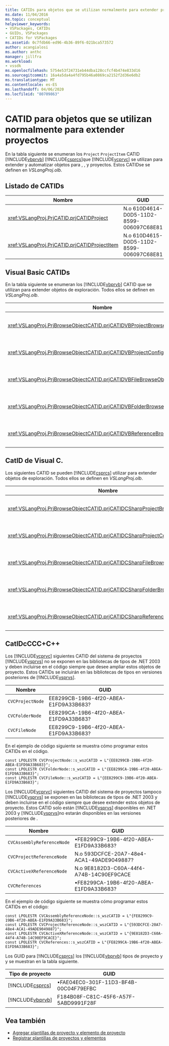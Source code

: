 ```yaml
---
title: CATIDs para objetos que se utilizan normalmente para extender proyectos . Microsoft Docs
ms.date: 11/04/2016
ms.topic: conceptual
helpviewer_keywords:
- VSPackages, CATIDs
- GUIDs, VSPackages
- CATIDs for VSPackages
ms.assetid: 0c7fdb66-ed96-4b36-89f6-021bca573572
author: acangialosi
ms.author: anthc
manager: jillfra
ms.workload:
- vssdk
ms.openlocfilehash: 5754e53f24731eb44dba128ccfcf4b474e833d16
ms.sourcegitcommit: 16a4a5da4a4fd795b46a0869ca2152f2d36e6db2
ms.translationtype: MT
ms.contentlocale: es-ES
ms.lasthandoff: 04/06/2020
ms.locfileid: "80709863"
---
```

# <a name="catids-for-objects-that-are-typically-used-to-extend-projects"></a>CATID para objetos que se utilizan normalmente para extender proyectos
En la tabla siguiente se enumeran los `Project` `ProjectItem` CATID [!INCLUDE[vbprvb](../../code-quality/includes/vbprvb_md.md)] [!INCLUDE[csprcs](../../data-tools/includes/csprcs_md.md)]que [!INCLUDE[vcprvc](../../code-quality/includes/vcprvc_md.md)] se utilizan para extender y automatizar objetos para , , y proyectos. Estos CATIDse se definen en *VSLangProj.olb*.

## <a name="listing-of-catids"></a>Listado de CATIDs

|Nombre|GUID|
|----------|----------|
|<xref:VSLangProj.PrjCATID.prjCATIDProject>|N.o 610D4614-D0D5-11D2-8599-006097C68E81|
|<xref:VSLangProj.PrjCATID.prjCATIDProjectItem>|N.o 610D4615-D0D5-11D2-8599-006097C68E81|

## <a name="visual-basic-catids"></a>Visual Basic CATIDs
 En la tabla siguiente se enumeran los [!INCLUDE[vbprvb](../../code-quality/includes/vbprvb_md.md)] CATID que se utilizan para extender objetos de exploración. Todos ellos se definen en *VSLangProj.olb*.

|Nombre|GUID|
|----------|----------|
|<xref:VSLangProj.PrjBrowseObjectCATID.prjCATIDVBProjectBrowseObject>|• E0FDC879-C32A-4751-A3D3-0B3824BD575F?|
|<xref:VSLangProj.PrjBrowseObjectCATID.prjCATIDVBProjectConfigBrowseObject>|N.o 67F8DD11-14EB-489b-87F0-F01C52AF3870|
|<xref:VSLangProj.PrjBrowseObjectCATID.prjCATIDVBFileBrowseObject>|•EA5BD05D-3C72-40A5-95A0-28A2773311CA|
|<xref:VSLangProj.PrjBrowseObjectCATID.prjCATIDVBFolderBrowseObject>|N.o 932DC619-2EAA-4192-B7E6-3D15AD31DF49|
|<xref:VSLangProj.PrjBrowseObjectCATID.prjCATIDVBReferenceBrowseObject>|N.o 2289B812-8191-4e81-B7B3-174045AB0CB5|

## <a name="visual-c-catids"></a>CatID de Visual C.
 Los siguientes CATID se pueden [!INCLUDE[csprcs](../../data-tools/includes/csprcs_md.md)] utilizar para extender objetos de exploración. Todos ellos se definen en *VSLangProj.olb*.

|Nombre|GUID|
|----------|----------|
|<xref:VSLangProj.PrjBrowseObjectCATID.prjCATIDCSharpProjectBrowseObject>|N.o 4EF9F003-DE95-4d60-96B0-212979F2A857|
|<xref:VSLangProj.PrjBrowseObjectCATID.prjCATIDCSharpProjectConfigBrowseObject>|A12CE10A-227F-4963-ADB6-3A43388513CA|
|<xref:VSLangProj.PrjBrowseObjectCATID.prjCATIDCSharpFileBrowseObject>|N.o 8D58E6AF-ED4E-48B0-8C7B-C74EF0735451|
|<xref:VSLangProj.PrjBrowseObjectCATID.prjCATIDCSharpFolderBrowseObject>|N.o 914FE278-054A-45DB-BF9E-5F22484CC84C|
|<xref:VSLangProj.PrjBrowseObjectCATID.prjCATIDCSharpReferenceBrowseObject>|N.o 2F0FA3B8-C855-4a4e-95A5-CB45C67D6C27|

## <a name="c-catids"></a>CatIDcCCC+C++
 Los [!INCLUDE[vcprvc](../../code-quality/includes/vcprvc_md.md)] siguientes CATID del sistema de proyectos [!INCLUDE[vsprvs](../../code-quality/includes/vsprvs_md.md)] no se exponen en las bibliotecas de tipos de .NET 2003 y deben incluirse en el código siempre que desee ampliar estos objetos de proyecto. Estos CATIDs se incluirán en las bibliotecas de tipos en versiones posteriores de [!INCLUDE[vsprvs](../../code-quality/includes/vsprvs_md.md)].

|Nombre|GUID|
|----------|----------|
|`CVCProjectNode`|EE8299CB-19B6-4f20-ABEA-E1FD9A33B683?|
|`CVCFolderNode`|EE8299CA-19B6-4f20-ABEA-E1FD9A33B683?|
|`CVCFileNode`|EE8299C9-19B6-4f20-ABEA-E1FD9A33B683?|

 En el ejemplo de código siguiente se muestra cómo programar estos CATIDs en el código.

```
const LPOLESTR CVCProjectNode::s_wszCATID = L"{EE8299CB-19B6-4f20-ABEA-E1FD9A33B683}";
const LPOLESTR CVCFolderNode::s_wszCATID = L"{EE8299CA-19B6-4f20-ABEA-E1FD9A33B683}";
const LPOLESTR CVCFileNode::s_wszCATID = L"{EE8299C9-19B6-4f20-ABEA-E1FD9A33B683}";
```

 Los [!INCLUDE[vcprvc](../../code-quality/includes/vcprvc_md.md)] siguientes CATID del sistema de proyectos tampoco [!INCLUDE[vsprvs](../../code-quality/includes/vsprvs_md.md)] se exponen en las bibliotecas de tipos de .NET 2003 y deben incluirse en el código siempre que desee extender estos objetos de proyecto. Estos CATID solo están [!INCLUDE[vsprvs](../../code-quality/includes/vsprvs_md.md)] disponibles en .NET 2003 y [!INCLUDE[vsprvs](../../code-quality/includes/vsprvs_md.md)]no estarán disponibles en las versiones posteriores de .

|Nombre|GUID|
|----------|----------|
|`CVCAssemblyReferenceNode`|•FE8299C9-19B6-4f20-ABEA-E1FD9A33B683?|
|`CVCProjectReferenceNode`|N.o 593DCFCE-20A7-48e4-ACA1-49ADE9049887?|
|`CVCActiveXReferenceNode`|N.o 9E8182D3-C60A-44f4-A74B-14C90EF9CACE|
|`CVCReferences`|•FE8299CA-19B6-4f20-ABEA-E1FD9A33B683?|

 En el ejemplo de código siguiente se muestra cómo programar estos CATIDs en el código:

```
const LPOLESTR CVCAssemblyReferenceNode::s_wszCATID = L"{FE8299C9-19B6-4f20-ABEA-E1FD9A33B683}";
const LPOLESTR CVCProjectReferenceNode::s_wszCATID = L"{593DCFCE-20A7-48e4-ACA1-49ADE9049887}";
const LPOLESTR CVCActiveXReferenceNode::s_wszCATID = L"{9E8182D3-C60A-44f4-A74B-14C90EF9CACE}";
const LPOLESTR CVCReferences::s_wszCATID = L"{FE8299CA-19B6-4f20-ABEA-E1FD9A33B683}";
```

 Los GUID para [!INCLUDE[csprcs](../../data-tools/includes/csprcs_md.md)] los [!INCLUDE[vbprvb](../../code-quality/includes/vbprvb_md.md)] tipos de proyecto y y se muestran en la tabla siguiente.

| Tipo de proyecto | GUID |
| - | - |
| [!INCLUDE[csprcs](../../data-tools/includes/csprcs_md.md)] | •FAE04EC0-301F-11D3-BF4B-00C04F79EFBC |
| [!INCLUDE[vbprvb](../../code-quality/includes/vbprvb_md.md)] | F184B08F-C81C-45F6-A57F-5ABD9991F28F |

## <a name="see-also"></a>Vea también
- [Agregar plantillas de proyecto y elemento de proyecto](../../extensibility/internals/adding-project-and-project-item-templates.md)
- [Registrar plantillas de proyectos y elementos](../../extensibility/internals/registering-project-and-item-templates.md)
